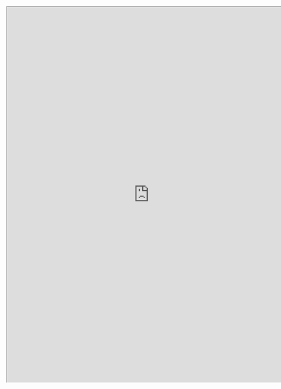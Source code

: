 

<iframe src="https://nbviewer.jupyter.org/github/windmissing/programming_basics_for_ML/blob/master/jupyter/skimage/cv.ipynb" width="150%" height="1000"></iframe>